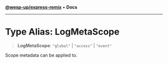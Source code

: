[**@wesp-up/express-remix**](../README.md) • **Docs**

---

# Type Alias: LogMetaScope

> **LogMetaScope**: `"global"` \| `"access"` \| `"event"`

Scope metadata can be applied to.
